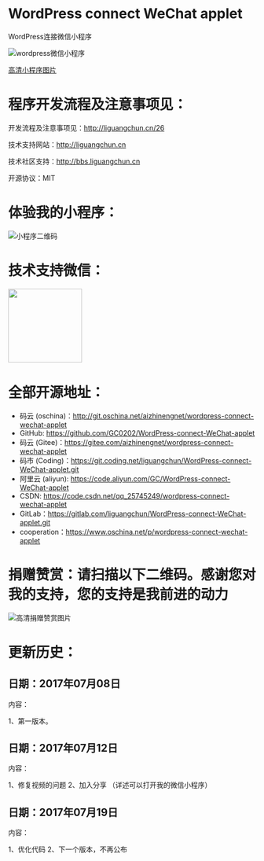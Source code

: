 # WordPress connect WeChat applet
WordPress连接微信小程序


![wordpress微信小程序](http://yun.i-im.net/file/201707812323823049541.jpg) 

[高清小程序图片](http://yun.i-im.net/file/201707812295855587390.png)



# 程序开发流程及注意事项见：

   开发流程及注意事项见：http://liguangchun.cn/26

   技术支持网站：http://liguangchun.cn

   技术社区支持：http://bbs.liguangchun.cn
	  
   开源协议：MIT

   
# 体验我的小程序：
![小程序二维码](https://bbs.liguangchun.cn/assets/images/1-JGUDAroUOrBHgpRG.jpeg) 



# 技术支持微信：

<img width="150" height="150" src="http://oss2.i-im.net/2016091610404856579587.png"/>


# 全部开源地址：
 * 码云 (oschina)：http://git.oschina.net/aizhinengnet/wordpress-connect-wechat-applet
 * GitHub: https://github.com/GC0202/WordPress-connect-WeChat-applet
 * 码云 (Gitee)：https://gitee.com/aizhinengnet/wordpress-connect-wechat-applet
 * 码市 (Coding)：https://git.coding.net/liguangchun/WordPress-connect-WeChat-applet.git
 * 阿里云 (aliyun): https://code.aliyun.com/GC/WordPress-connect-WeChat-applet
 * CSDN: https://code.csdn.net/qq_25745249/wordpress-connect-wechat-applet
 * GitLab：https://gitlab.com/liguangchun/WordPress-connect-WeChat-applet.git
 * cooperation：https://www.oschina.net/p/wordpress-connect-wechat-applet


# 捐赠赞赏：请扫描以下二维码。感谢您对我的支持，您的支持是我前进的动力

![高清捐赠赞赏图片](http://yun.i-im.net/file/201707812250517093735.png)


# 更新历史：

## 日期：2017年07月08日

内容：

1、第一版本。

## 日期：2017年07月12日

内容：

1、修复视频的问题
2、加入分享 （详述可以打开我的微信小程序）

## 日期：2017年07月19日

内容：

1、优化代码
2、下一个版本，不再公布
